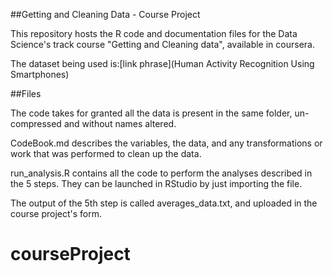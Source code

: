 ##Getting and Cleaning Data - Course Project

This repository hosts the R code and documentation files for the Data Science's track course "Getting and Cleaning data", available in coursera.

The dataset being used is:[link phrase](Human Activity Recognition Using Smartphones)

##Files

The code takes for granted all the data is present in the same folder, un-compressed and without names altered.

CodeBook.md describes the variables, the data, and any transformations or work that was performed to clean up the data.

run_analysis.R contains all the code to perform the analyses described in the 5 steps. They can be launched in RStudio by just importing the file.

The output of the 5th step is called averages_data.txt, and uploaded in the course project's form.
# courseProject
